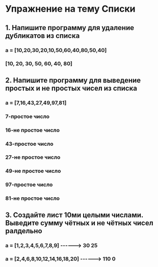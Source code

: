 # Упражнение на тему Списки
## 1. Напишите программу для удаление дубликатов из списка
###                a = [10,20,30,20,10,50,60,40,80,50,40]
###                    [10, 20, 30, 50, 60, 40, 80]
## 2. Напишите программу для выведение простых и не простых чисел из списка
###                a = [7,16,43,27,49,97,81]
###                    7-простое число
###                    16-не простое число
###                    43-простое число
###                    27-не простое число
###                    49-не простое число
###                    97-простое число
###                    81-не простое число
## 3. Создайте лист 10ми целыми числами. Выведите сумму чётных и не чётных чисел ралдельно
###                
###               a = [1,2,3,4,5,6,7,8,9] ------> 30 25
###               a = [2,4,6,8,10,12,14,16,18,20] ------> 110 0
